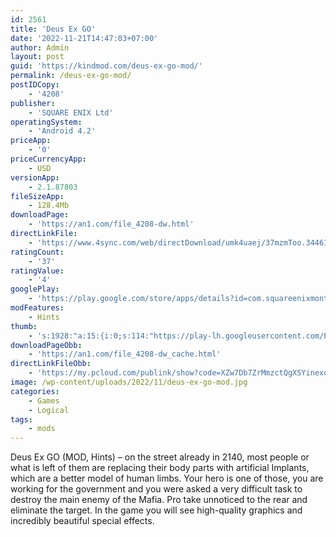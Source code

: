 ```yaml
---
id: 2561
title: 'Deus Ex GO'
date: '2022-11-21T14:47:03+07:00'
author: Admin
layout: post
guid: 'https://kindmod.com/deus-ex-go-mod/'
permalink: /deus-ex-go-mod/
postIDCopy:
    - '4208'
publisher:
    - 'SQUARE ENIX Ltd'
operatingSystem:
    - 'Android 4.2'
priceApp:
    - '0'
priceCurrencyApp:
    - USD
versionApp:
    - 2.1.87803
fileSizeApp:
    - 128.4Mb
downloadPage:
    - 'https://an1.com/file_4208-dw.html'
directLinkFile:
    - 'https://www.4sync.com/web/directDownload/umk4uaej/37mzmToo.344612af4a1c0a8823653010b7564fb1'
ratingCount:
    - '37'
ratingValue:
    - '4'
googlePlay:
    - 'https://play.google.com/store/apps/details?id=com.squareenixmontreal.deusexgo'
modFeatures:
    - Hints
thumb:
    - 's:1928:"a:15:{i:0;s:114:"https://play-lh.googleusercontent.com/PdvZLmDgMJ1hLnAhoklFccg_zz7_BgfPlB1B7pvrlAjgnVg-WCuCOH9UHws9P-K0PQ=w526-h296";i:1;s:116:"https://play-lh.googleusercontent.com/rPfnECuspf8om_5SH8yZkyU29zj7pA1VO8YO_xtb1LoXughgvW_PcJX13-2yjTeA1Iwo=w526-h296";i:2;s:115:"https://play-lh.googleusercontent.com/LHRBGua9-U3nWP65CodYFCfZcXsvsAaqxBDLLw4D-HmE8-isSG4X0Db6bW1G3aj7_-I=w526-h296";i:3;s:115:"https://play-lh.googleusercontent.com/Q9OOR5K93ybjD8o_9fHPkvNlHtdRgLdVkFjuXYz-2UlRawo_yBFi1pswoP4enNTd-18=w526-h296";i:4;s:115:"https://play-lh.googleusercontent.com/Bjp_unKo80JMKLJlQQ3zP2xzSL1IpvOAX8apT4zBv8xEdLWGNxl6wPxyQSQeqVr__i4=w526-h296";i:5;s:116:"https://play-lh.googleusercontent.com/bHlT-NhTkl8Q5CO0aRgA7sIhebfvPNHJ3Atu26yld_xhAxzU0klzqkH6aTFCCj6SuV7n=w526-h296";i:6;s:115:"https://play-lh.googleusercontent.com/I_Bai-XCzfaXVpSqkPnoLdTv__op8hrE_XoredCYDWGUpUqHOM0RiInWvmqETTWES88=w526-h296";i:7;s:114:"https://play-lh.googleusercontent.com/a0Tp9Ygu61Wfb1cXVTG98z_PraxYzr52p43evbP7kq_VtgQO1IYEI-k695W_o4ZM-A=w526-h296";i:8;s:112:"https://play-lh.googleusercontent.com/3uxyVA8xSRrChiNNxuByBrjhL3HOO5DHpC59xK1dwOicYVtFE-o3TzB0hX2zAYG9=w526-h296";i:9;s:115:"https://play-lh.googleusercontent.com/Z6QSWJOYsXjC4T8VxUJCe4VIFGum4ujMBB8PhKcH_uBEICNnQr6B9vycFat-OF8DHYw=w526-h296";i:10;s:114:"https://play-lh.googleusercontent.com/8BEbdERfyMsIM5BABqeEw9KB5XY8cUN6AbuYgw4JSEm5XDOxrk6ui7M9WlMxCni2aw=w526-h296";i:11;s:115:"https://play-lh.googleusercontent.com/5oqvBl5Sj7MRv4lmoh9I3x0I2UtqCjG_xNxaKRSGKyGYGhzVY3OJFejxrhBk5h0J-Zg=w526-h296";i:12;s:115:"https://play-lh.googleusercontent.com/OF94rIPz123nsvzT5aiqScLGKEHi965suexGjDm0BiYrMuLsBWMff9Dau9oXk7krC70=w526-h296";i:13;s:115:"https://play-lh.googleusercontent.com/jtW-TivZ7JFfhygHsE3j1f3O0yBirZjcvHERYuk9-D8HdW7v9UXui4RwNcs1teYhRBs=w526-h296";i:14;s:115:"https://play-lh.googleusercontent.com/8w1IcyK0EWB7XmR319cMS7_pH0-PwhW86mwyvB3A6KIUYt5RBcZkcK1Ks1MlV8KNPww=w526-h296";}";'
downloadPageObb:
    - 'https://an1.com/file_4208-dw_cache.html'
directLinkFileObb:
    - 'https://my.pcloud.com/publink/show?code=XZw7Db7ZrMmzctQgXSYinexoOYKkULiCi8a7'
image: /wp-content/uploads/2022/11/deus-ex-go-mod.jpg
categories:
    - Games
    - Logical
tags:
    - mods
---
```


Deus Ex GO (MOD, Hints) – on the street already in 2140, most people or what is left of them are replacing their body parts with artificial Implants, which are a better model of human limbs. Your hero is one of those, you are working for the government and you were asked a very difficult task to destroy the main enemy of the Mafia. Pro take unnoticed to the rear and eliminate the target. In the game you will see high-quality graphics and incredibly beautiful special effects.